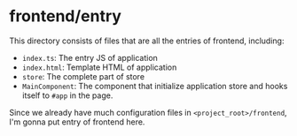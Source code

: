 # frontend/entry

This directory consists of files that are all the entries of frontend, including:

- `index.ts`: The entry JS of application
- `index.html`: Template HTML of application
- `store`: The complete part of store
- `MainComponent`: The component that initialize application store and hooks itself to `#app` in the page.

Since we already have much configuration files in `<project_root>/frontend`,
I'm gonna put entry of frontend here.
